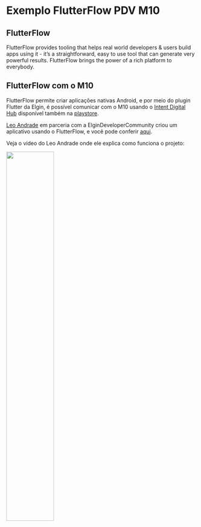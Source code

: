 # Exemplo FlutterFlow PDV M10

## FlutterFlow
FlutterFlow provides tooling that helps real world developers & users build apps using it - it’s a straightforward, easy to use tool that can generate very powerful results. FlutterFlow brings the power of a rich platform to everybody.

## FlutterFlow com o M10
FlutterFlow permite criar aplicações nativas Android, e por meio do plugin Flutter da Elgin, é possível comunicar com o M10 usando o [Intent Digital Hub](https://github.com/ElginDeveloperCommunity/TEF-Elgin/tree/master/Instaladores_Android/Homologa%C3%A7%C3%A3o/IDH) disponível também na [playstore](https://play.google.com/store/apps/details?id=com.elgin.e1.digitalhub).

[Leo Andrade](https://github.com/LeoAndradeNet/) em parceria com a ElginDeveloperCommunity criou um aplicativo usando o FlutterFlow, e você pode conferir [aqui](https://app.flutterflow.io/project/elgin-oj3ccs).

Veja o vídeo do Leo Andrade onde ele explica como funciona o projeto: 
<br>

[<img src="https://i3.ytimg.com/vi/4ywU4PDG4AY/maxresdefault.jpg" width="50%">](https://youtu.be/4ywU4PDG4AY "COMO CRIAR UMA AUTOMAÇÃO COMERCIAL COM FLUTTERFLOW + ELGIN")<br>
